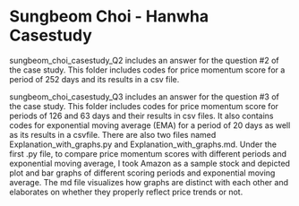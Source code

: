 # Sungbeom Choi - Hanwha Casestudy

sungbeom_choi_casestudy_Q2 includes an answer for the question #2 of the case study. This folder includes codes for price momentum score for a period of 252 days 
and its results in a csv file.

sungbeom_choi_casestudy_Q3 includes an answer for the question #3 of the case study. This folder includes codes for price momentum score for periods of 126 and 
63 days and their results in csv files. It also contains codes for exponential moving average (EMA) for a period of 20 days as well as its results in a csvfile. There are also two files named Explanation_with_graphs.py and Explanation_with_graphs.md.
Under the first .py file, to compare 
price momentum scores with different periods and exponential moving average, I took Amazon as a sample stock and depicted plot and bar graphs of different scoring periods and exponential moving average. The md file
visualizes how graphs are distinct with each other and elaborates on whether they properly reflect price trends or not.

